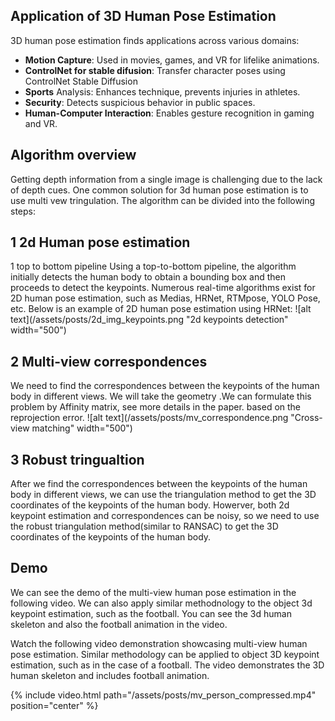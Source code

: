


## Application of 3D Human Pose Estimation
3D human pose estimation finds applications across various domains:

- **Motion Capture**: Used in movies, games, and VR for lifelike animations.
- **ControlNet for stable difusion**: Transfer character poses using ControlNet Stable Diffusion
- **Sports** Analysis: Enhances technique, prevents injuries in athletes.
- **Security**: Detects suspicious behavior in public spaces.
- **Human-Computer Interaction**: Enables gesture recognition in gaming and VR.

## Algorithm overview
Getting depth information from a single image is challenging due to the lack of depth cues.
One common solution for 3d human pose estimation is to use multi vew tringulation. The algorithm can be divided into the following steps: 
## 1 2d Human pose estimation 
1 top to bottom pipeline 
Using a top-to-bottom pipeline, the algorithm initially detects the human body to obtain a bounding box and then proceeds to detect the keypoints. 
Numerous real-time algorithms exist for 2D human pose estimation, such as Medias, HRNet, RTMpose, YOLO Pose, etc. Below is an example of 2D human pose estimation using HRNet:
![alt text](/assets/posts/2d_img_keypoints.png "2d keypoints detection"  width="500")


## 2 Multi-view correspondences 
We need to find the correspondences between the keypoints of the human body in different views. We will take the geometry .We can formulate this problem by Affinity matrix, see more details in the paper.
based on the reprojection error.
![alt text](/assets/posts/mv_correspondence.png "Cross-view matching"  width="500")

## 3 Robust tringualtion
After we find the correspondences between the keypoints of the human body in different views, we can use the triangulation method to get the 3D coordinates of the keypoints of the human body. Howerver, both 2d keypoint estimation and correspondences can be noisy, so we need to use the robust triangulation method(similar to RANSAC) to get the 3D coordinates of the keypoints of the human body.

## Demo
We can see the demo of the multi-view human pose estimation in the following video. We can also apply similar methodnology to the object 3d keypoint estimation, such as the football. You can see the 3d human skeleton and also the football animation in the video.


Watch the following video demonstration showcasing multi-view human pose estimation. Similar methodology can be applied to object 3D keypoint estimation, such as in the case of a football. The video demonstrates the 3D human skeleton and includes football animation.

<div class="col-sm mt-0 mt-md-0">
    {% include video.html path="/assets/posts/mv_person_compressed.mp4" position="center"  %}
</div>